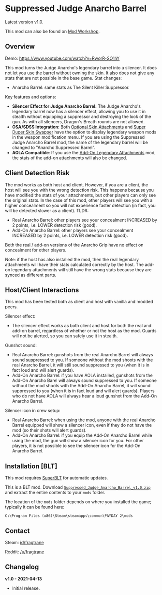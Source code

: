 # Suppressed Judge Anarcho Barrel

Latest version [v1.0](https://github.com/fragtrane/Payday-2-Mods/raw/master/Suppressed%20Judge%20Anarcho%20Barrel/Suppressed_Judge_Anarcho_Barrel_v1.0.zip).

This mod can also be found on [Mod Workshop](https://modworkshop.net/mod/31808).

## Overview

Demo: https://www.youtube.com/watch?v=RworR-SO1hY

This mod turns the Judge Anarcho's legendary barrel into a silencer. It does not let you use the barrel without owning the skin. It also does not give any stats that are not possible in the base game. Stat changes:

- Anarcho Barrel: same stats as The Silent Killer Suppressor.

Key features and options:

- **Silencer Effect for Judge Anarcho Barrel:** The Judge Anarcho's legendary barrel now has a silencer effect, allowing you to use it in stealth without equipping a suppressor and destroying the look of the gun. As with all silencers, Dragon's Breath rounds are not allowed.
- **OSA/SDSS Integration:** Both [Optional Skin Attachments](https://github.com/fragtrane/Payday-2-Mods/tree/master/Optional%20Skin%20Attachments) and [Super Duper Skin Swapper](https://github.com/fragtrane/Payday-2-Mods/tree/master/Super%20Duper%20Skin%20Swapper) have the option to display legendary weapon mods in the weapon modification menu. If you are using the Suppressed Judge Anarcho Barrel mod, the name of the legendary barrel will be changed to "Anarcho Suppressed Barrel".
- **AOLA Compatible**: If you use the [Add-On Legendary Attachments](https://github.com/fragtrane/Payday-2-Mods/tree/master/Add-On%20Legendary%20Attachments) mod, the stats of the add-on attachments will also be changed.

## Client Detection Risk

The mod works as both host and client. However, if you are a client, the host will see you with the wrong detection risk. This happens because you have modified the stats of your attachments, but other players can only see the original stats. In the case of this mod, other players will see you with a higher concealment so you will not experience faster detection (in fact, you will be detected slower as a client). TLDR:

- Real Anarcho Barrel: other players see your concealment INCREASED by 2 points, i.e. LOWER detection risk (good).
- Add-On Anarcho Barrel: other players see your concealment INCREASED by 2 points, i.e. LOWER detection risk (good).

Both the real / add-on versions of the Anarcho Grip have no effect on concealment for other players.

Note: if the host has also installed the mod, then the real legendary attachments will have their stats calculated correctly by the host. The add-on legendary attachments will still have the wrong stats because they are synced as different parts.

## Host/Client Interactions

This mod has been tested both as client and host with vanilla and modded peers.

Silencer effect:
- The silencer effect works as both client and host for both the real and add-on barrel, regardless of whether or not the host as the mod. Guards will not be alerted, so you can safely use it in stealth.

Gunshot sound:
- Real Anarcho Barrel: gunshots from the real Anarcho Barrel will always sound suppressed to you. If someone without the mod shoots with the real Anarcho Barrel, it will still sound suppressed to you (when it is in fact loud and will alert guards).
- Add-On Anarcho Barrel: if you have AOLA installed, gunshots from the Add-On Anarcho Barel will always sound suppressed to you. If someone without the mod shoots with the Add-On Anarcho Barrel, it will sound suppressed to you (when it is in fact loud and will alert guards). Players who do not have AOLA will always hear a loud gunshot from the Add-On Anarcho Barrel.

Silencer icon in crew setup:
- Real Anarcho Barrel: when using the mod, anyone with the real Anarcho Barrel equipped will show a silencer icon, even if they do not have the mod (so their shots will alert guards).
- Add-On Anarcho Barrel: if you equip the Add-On Anarcho Barrel while using the mod, the gun will show a silencer icon for you. For other players, it is not possible to see the silencer icon for the Add-On Anarcho Barrel.

## Installation [BLT]

This mod requires [SuperBLT](https://superblt.znix.xyz) for automatic updates.

This is a BLT mod. Download [`Suppressed_Judge_Anarcho_Barrel_v1.0.zip`](https://github.com/fragtrane/Payday-2-Mods/raw/master/Suppressed%20Judge%20Anarcho%20Barrel/Suppressed_Judge_Anarcho_Barrel_v1.0.zip) and extract the entire contents to your `mods` folder.

The location of the `mods` folder depends on where you installed the game; typically it can be found here:

```
C:\Program Files (x86)\Steam\steamapps\common\PAYDAY 2\mods
```

## Contact

Steam: [id/fragtrane](https://steamcommunity.com/id/fragtrane)

Reddit: [/u/fragtrane](https://www.reddit.com/user/fragtrane)

## Changelog

**v1.0 - 2021-04-13**

- Initial release.
